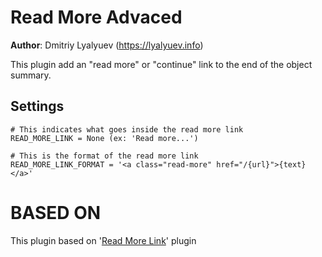 Read More Advaced
===

**Author**: Dmitriy Lyalyuev (https://lyalyuev.info)

This plugin add an "read more" or "continue" link to the end of the object summary.

Settings
---
    # This indicates what goes inside the read more link
    READ_MORE_LINK = None (ex: 'Read more...')

    # This is the format of the read more link
    READ_MORE_LINK_FORMAT = '<a class="read-more" href="/{url}">{text}</a>'

BASED ON
===

This plugin based on '[Read More Link](https://github.com/getpelican/pelican-plugins/tree/master/read_more_link)' plugin
